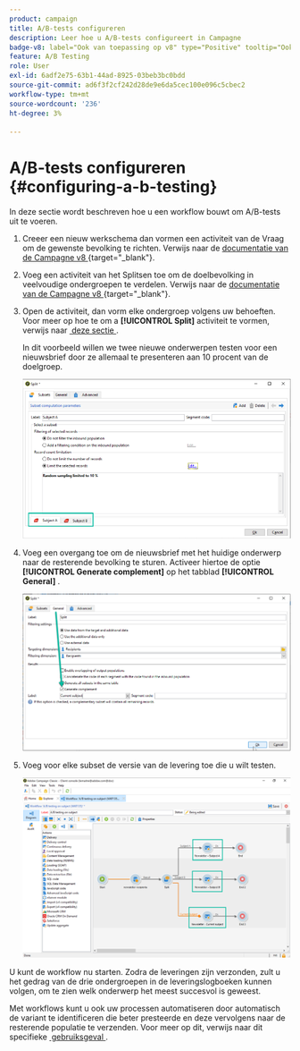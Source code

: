 ```yaml
---
product: campaign
title: A/B-tests configureren
description: Leer hoe u A/B-tests configureert in Campagne
badge-v8: label="Ook van toepassing op v8" type="Positive" tooltip="Ook van toepassing op campagne v8"
feature: A/B Testing
role: User
exl-id: 6adf2e75-63b1-44ad-8925-03beb3bc0bdd
source-git-commit: ad6f3f2cf242d28de9e6da5cec100e096c5cbec2
workflow-type: tm+mt
source-wordcount: '236'
ht-degree: 3%

---
```


# A/B-tests configureren {#configuring-a-b-testing}

In deze sectie wordt beschreven hoe u een workflow bouwt om A/B-tests uit te voeren.

1. Creeer een nieuw werkschema dan vormen een activiteit van de Vraag om de gewenste bevolking te richten. Verwijs naar de [&#x200B; documentatie van de Campagne v8 &#x200B;](https://experienceleague.adobe.com/docs/campaign/automation/workflows/wf-activities/targeting-activities/query.html?lang=nl-NL){target="_blank"}.

1. Voeg een activiteit van het Splitsen toe om de doelbevolking in veelvoudige ondergroepen te verdelen. Verwijs naar de [&#x200B; documentatie van de Campagne v8 &#x200B;](https://experienceleague.adobe.com/docs/campaign/automation/workflows/wf-activities/targeting-activities/split.html?lang=nl-NL){target="_blank"}.

1. Open de activiteit, dan vorm elke ondergroep volgens uw behoeften. Voor meer op hoe te om a **[!UICONTROL Split]** activiteit te vormen, verwijs naar [&#x200B; deze sectie &#x200B;](../../workflow/using/split.md).

   In dit voorbeeld willen we twee nieuwe onderwerpen testen voor een nieuwsbrief door ze allemaal te presenteren aan 10 procent van de doelgroep.

   ![](assets/ab-testing-split.png)

1. Voeg een overgang toe om de nieuwsbrief met het huidige onderwerp naar de resterende bevolking te sturen. Activeer hiertoe de optie **[!UICONTROL Generate complement]** op het tabblad **[!UICONTROL General]** .

   ![](assets/ab-testing-complement.png)

1. Voeg voor elke subset de versie van de levering toe die u wilt testen.

   ![](assets/ab-testing-delivery.png)

U kunt de workflow nu starten. Zodra de leveringen zijn verzonden, zult u het gedrag van de drie ondergroepen in de leveringslogboeken kunnen volgen, om te zien welk onderwerp het meest succesvol is geweest.

Met workflows kunt u ook uw processen automatiseren door automatisch de variant te identificeren die beter presteerde en deze vervolgens naar de resterende populatie te verzenden. Voor meer op dit, verwijs naar dit specifieke [&#x200B; gebruiksgeval &#x200B;](a-b-testing-use-case.md).
